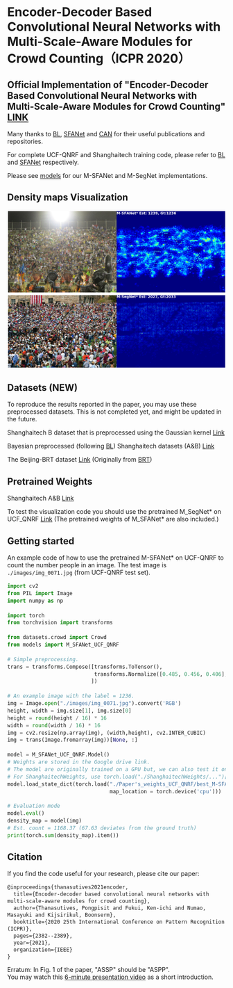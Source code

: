 # Encoder-Decoder Based Convolutional Neural Networks with Multi-Scale-Aware Modules for Crowd Counting（ICPR 2020）
##  Official Implementation of "Encoder-Decoder Based Convolutional Neural Networks with Multi-Scale-Aware Modules for Crowd Counting" [LINK](https://arxiv.org/abs/2003.05586)
Many thanks to [BL](https://github.com/ZhihengCV/Bayesian-Crowd-Counting), [SFANet](https://github.com/pxq0312/SFANet-crowd-counting/) and [CAN](https://github.com/weizheliu/Context-Aware-Crowd-Counting) for their useful publications and repositories.

For complete UCF-QNRF and Shanghaitech training code, please refer to [BL](https://github.com/ZhihengCV/Bayesian-Crowd-Counting) and [SFANet](https://github.com/pxq0312/SFANet-crowd-counting/) respectively.

Please see [models](models/) for our M-SFANet and M-SegNet implementations.

## Density maps Visualization

![](images/img_0071_heatpmap.png)
![](images/seg_img_0323_heatpmap.png)

## Datasets (NEW)
To reproduce the results reported in the paper, you may use these preprocessed datasets. This is not completed yet, and might be updated in the future.

Shanghaitech B dataset that is preprocessed using the Gaussian kernel [Link](https://drive.google.com/file/d/1Jjmvp-BEa-_81rXgX1bvdqi5gzteRdJA/view?usp=sharing)

Bayesian preprocessed (following [BL](https://github.com/ZhihengCV/Bayesian-Crowd-Counting)) Shanghaitech datasets (A&B) [Link](https://drive.google.com/file/d/1azoaoRGxfXI7EkSXGm4RrX18sBnDxUtP/view?usp=sharing)

The Beijing-BRT dataset [Link](https://drive.google.com/file/d/1JRjdMWtWiLxocHensFfJzqLoJEFksjVy/view?usp=sharing) (Originally from [BRT](https://github.com/XMU-smartdsp/Beijing-BRT-dataset))

## Pretrained Weights
Shanghaitech A&B [Link](https://drive.google.com/file/d/1MxGZjapIv6O-hzxEeHY7c93723mhGKrG/view?usp=sharing)

To test the visualization code you should use the pretrained M_SegNet* on UCF_QNRF [Link](https://drive.google.com/file/d/1fGuH4o0hKbgdP1kaj9rbjX2HUL1IH0oo/view?usp=sharing) (The pretrained weights of M_SFANet* are also included.)

## Getting started
An example code of how to use the pretrained M-SFANet* on UCF-QNRF to count the number people in an image. The test image is ```./images/img_0071.jpg``` (from UCF-QNRF test set).

```python
import cv2
from PIL import Image
import numpy as np

import torch
from torchvision import transforms

from datasets.crowd import Crowd
from models import M_SFANet_UCF_QNRF

# Simple preprocessing.
trans = transforms.Compose([transforms.ToTensor(), 
                            transforms.Normalize([0.485, 0.456, 0.406], [0.229, 0.224, 0.225])
                           ])

# An example image with the label = 1236.
img = Image.open("./images/img_0071.jpg").convert('RGB')
height, width = img.size[1], img.size[0]
height = round(height / 16) * 16
width = round(width / 16) * 16
img = cv2.resize(np.array(img), (width,height), cv2.INTER_CUBIC)
img = trans(Image.fromarray(img))[None, :]

model = M_SFANet_UCF_QNRF.Model()
# Weights are stored in the Google drive link.
# The model are originally trained on a GPU but, we can also test it on a CPU.
# For ShanghaitechWeights, use torch.load("./ShanghaitechWeights/...")["model"] with M_SFANet.Model() or M_SegNet.Model()
model.load_state_dict(torch.load("./Paper's_weights_UCF_QNRF/best_M-SFANet*_UCF_QNRF.pth", 
                                 map_location = torch.device('cpu')))

# Evaluation mode
model.eval()
density_map = model(img)
# Est. count = 1168.37 (67.63 deviates from the ground truth)
print(torch.sum(density_map).item())
```

## Citation
If you find the code useful for your research, please cite our paper:

```
@inproceedings{thanasutives2021encoder,
  title={Encoder-decoder based convolutional neural networks with multi-scale-aware modules for crowd counting},
  author={Thanasutives, Pongpisit and Fukui, Ken-ichi and Numao, Masayuki and Kijsirikul, Boonserm},
  booktitle={2020 25th International Conference on Pattern Recognition (ICPR)},
  pages={2382--2389},
  year={2021},
  organization={IEEE}
}
```

Erratum: In Fig. 1 of the paper, "ASSP" should be "ASPP".  
You may watch this [6-minute presentation video](https://www.youtube.com/watch?v=aq1No_46Qkg) as a short introduction.
